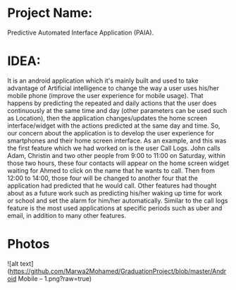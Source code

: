 # Project Name:
Predictive Automated Interface Application (PAIA).

# IDEA:
It is an android application which it's mainly built and used to take advantage of Artificial intelligence to change the way a user uses his/her mobile phone (improve the user experience for mobile usage). That happens by predicting the repeated and daily actions that the user does continuously at the same time and day (other parameters can be used such as Location), then the application changes/updates the home screen interface/widget with the actions predicted at the same day and time.
So, our concern about the application is to develop the user experience for smartphones and their home screen interface. As an example, and this was the first feature which we had worked on is the user Call Logs. John calls Adam, Christin and two other people from 9:00 to 11:00 on Saturday, within those two hours, these four contacts will appear on the home screen widget waiting for Ahmed to click on the name that he wants to call. Then from 12:00 to 14:00, those four will be changed to another four that the application had predicted that he would call. Other features had thought about as a future work such as predicting his/her waking up time for work or school and set the alarm for him/her automatically. Similar to the call logs feature is the most used applications at specific periods such as uber and email, in addition to many other features.  

# Photos
![alt text](https://github.com/Marwa2Mohamed/GraduationProject/blob/master/Android Mobile – 1.png?raw=true)
